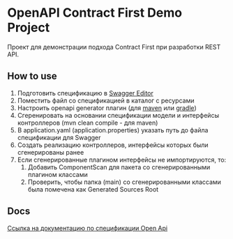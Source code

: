 # OpenAPI Contract First Demo Project

Проект для демонстрации подхода Contract First при разработки REST API.

## How to use

1. Подготовить спецификацию в [Swagger Editor](https://editor.swagger.io/)
2. Поместить файл со спецификацией в каталог с ресурсами
3. Настроить openapi generator плагин (для [maven](https://github.com/OpenAPITools/openapi-generator/tree/master/modules/openapi-generator-maven-plugin) 
или [gradle](https://github.com/OpenAPITools/openapi-generator/tree/master/modules/openapi-generator-gradle-plugin))
4. Сгеренировать на основании спецификации модели и интерфейсы контроллеров (mvn clean compile - для maven)
5. В application.yaml (application.properties) указать путь до файла спецификации для Swagger 
6. Создать реализацию контроллеров, интерфейсы которых были сгенерированы ранее
7. Если сгенерированные плагином интерфейсы не импортируются, то:
   1. Добавить ComponentScan для пакета со сгенерированными плагином классами
   2. Проверить, чтобы папка (main) со сгенерированными классами была помечена как Generated Sources Root

## Docs
[Ссылка на документацию по спецификации Open Api](https://spec.openapis.org/oas/latest.html)